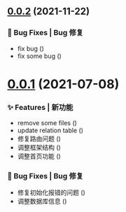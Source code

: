 ## [0.0.2](https://github.com/edgardong/xscms/compare/v1.1.0...v0.0.1) (2021-11-22)


### 🐛 Bug Fixes | Bug 修复

* fix bug ([](https://github.com/edgardong/xscms/commit/077e065))
* fix some bug ([](https://github.com/edgardong/xscms/commit/74f2245))



# [0.0.1](https://github.com/edgardong/xscms/compare/47a58fd...v1.1.0) (2021-07-08)


### ✨ Features | 新功能

* remove some files ([](https://github.com/edgardong/xscms/commit/240cd8d))
* update relation table ([](https://github.com/edgardong/xscms/commit/a4c9c3d))
* 修复路由问题 ([](https://github.com/edgardong/xscms/commit/98270a0))
* 调整框架结构 ([](https://github.com/edgardong/xscms/commit/34a27d4))
* 调整首页功能 ([](https://github.com/edgardong/xscms/commit/f50e0e8))


### 🐛 Bug Fixes | Bug 修复

* 修复初始化报错的问题 ([](https://github.com/edgardong/xscms/commit/bce195b))
* 调整数据库信息 ([](https://github.com/edgardong/xscms/commit/47a58fd))



